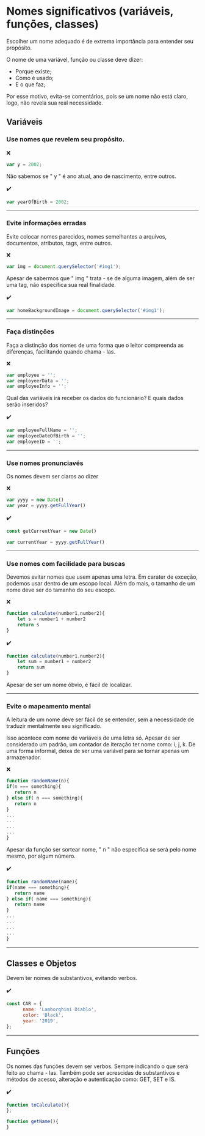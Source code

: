# Nomes significativos (variáveis, funções, classes)

Escolher um nome adequado é de extrema importância para entender seu propósito.

O nome de uma variável, função ou classe deve dizer:
  - Porque existe;
  - Como é usado; 
  - E o que faz;
 
Por esse motivo, evita-se comentários, pois se um nome não está claro, logo, não revela sua real necessidade.

## Variáveis

### Use nomes que revelem seu propósito.

:x:
```javascript
var y = 2002; 
```
Não sabemos se " y " é ano atual, ano de nascimento, entre outros.

:heavy_check_mark:
```javascript
var yearOfBirth = 2002; 
```
<hr>

### Evite informações erradas

Evite colocar nomes parecidos, nomes semelhantes a arquivos, documentos, atributos, tags, entre outros.

:x:
```javascript
var img = document.querySelector('#img1');  
```
Apesar de sabermos que " img " trata - se de alguma imagem, além de ser uma tag, não especifica sua real finalidade.

:heavy_check_mark:
```javascript
var homeBackgroundImage = document.querySelector('#img1'); 
```
<hr>

### Faça distinções

Faça a distinção dos nomes de uma forma que o leitor compreenda as diferenças, facilitando quando chama - las.

:x:
```javascript
var employee = '';
var employeerData = '';
var employeeInfo = '';
```
Qual das variáveis irá receber os dados do funcionário? E quais dados serão inseridos?

:heavy_check_mark:
```javascript
var employeeFullName = '';
var employeeDateOfBirth = '';
var employeeID = '';
```
<hr>

### Use nomes pronunciavés

Os nomes devem ser claros ao dizer

:x:
```javascript
var yyyy = new Date()
var year = yyyy.getFullYear()

```
:heavy_check_mark:
```javascript
const getCurrentYear = new Date()

var currentYear = yyyy.getFullYear()
```
<hr>

### Use nomes com facilidade para buscas

Devemos evitar nomes que usem apenas uma letra. Em carater de exceção, podemos usar dentro de um escopo local. Além do mais, o tamanho de um nome deve ser do tamanho do seu escopo.

:x:
```javascript
function calculate(number1,number2){
    let s = number1 + number2
    return s
}
```
:heavy_check_mark:
```javascript
function calculate(number1,number2){
    let sum = number1 + number2
    return sum
}
```
Apesar de ser um nome óbvio, é fácil de localizar.

<hr>

### Evite o mapeamento mental

A leitura de um nome deve ser fácil de se entender, sem a necessidade de traduzir mentalmente seu significado.

Isso acontece com nome de variáveis de uma letra só. Apesar de ser considerado um padrão, um contador de iteração ter nome como: i, j, k. De uma forma informal, deixa de ser uma variável para se tornar apenas um armazenador.

:x:
```javascript
function randomName(n){
if(n === something){
   return n
} else if( n === something){
   return n
}
...
...
...
...
}
```
Apesar da função ser sortear nome, " n " não especifica se será pelo nome mesmo, por algum número.

:heavy_check_mark:
```javascript
function randomName(name){
if(name === something){
   return name
} else if( name === something){
   return name
}
...
...
...
...
}
```
<hr>

## Classes e Objetos

Devem ter nomes de substantivos, evitando verbos.

:heavy_check_mark:
```javascript
const CAR = {
      name: 'Lamborghini Diablo',
      color: 'Black',
      year: '2019',
};
```
<hr>

## Funções

Os nomes das funções devem ser verbos. Sempre indicando o que será feito ao chama - las.
Também pode ser acrescidas de substantivos e métodos de acesso, alteração e autenticação como: GET, SET e IS.

:heavy_check_mark:
```javascript
function toCalculate(){
};

function getName(){    
}
```
